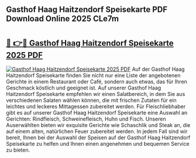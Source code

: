 ## Gasthof Haag Haitzendorf Speisekarte PDF Download Online 2025 CLe7m

# <h2><a href="http://gc7e718.nevu.top/?p=Gasthof+Haag+Haitzendorf+Speisekarte">🔗 👉🔴 Gasthof Haag Haitzendorf Speisekarte 2025 PDF</a></h2>

[![Gasthof Haag Haitzendorf Speisekarte 2025 PDF](https://i.imgur.com/dBaPXMq.png)](http://gc7e718.nevu.top/?p=Gasthof+Haag+Haitzendorf+Speisekarte)
Auf der Gasthof Haag Haitzendorf Speisekarte finden Sie nicht nur eine Liste der angebotenen Gerichte in einem Restaurant oder Café, sondern auch etwas, das für Ihren Geschmack köstlich und geeignet ist. Auf unserer Gasthof Haag Haitzendorf Speisekarte empfehlen wir einen Salatbereich, in dem Sie aus verschiedenen Salaten wählen können, die mit frischen Zutaten für ein leichtes und leckeres Mittagessen zubereitet werden. Für Fleischliebhaber gibt es auf unserer Gasthof Haag Haitzendorf Speisekarte eine Auswahl an Gerichten: Rindfleisch, Schweinefleisch, Huhn und Fisch. Unseren Auserwählten bieten wir exquisite Gerichte wie Schaschlik und Steak an, die auf einem alten, natürlichen Feuer zubereitet werden. In jedem Fall sind wir bereit, Ihnen bei der Auswahl der Speisen auf der Gasthof Haag Haitzendorf Speisekarte zu helfen und Ihnen einen angenehmen und bequemen Service zu bieten.
